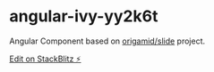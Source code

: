 # angular-ivy-yy2k6t

Angular Component based on [origamid/slide](https://github.com/origamid/slide) project.

[Edit on StackBlitz ⚡️](https://stackblitz.com/edit/angular-ivy-yy2k6t)

